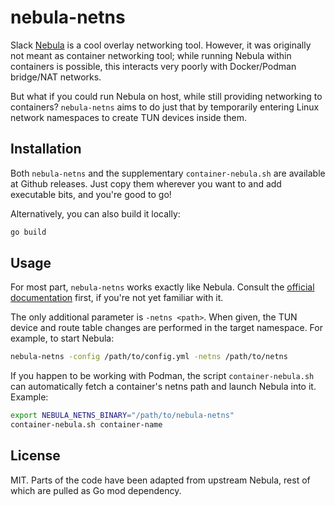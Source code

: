 # nebula-netns
Slack [Nebula](https://github.com/slackhq/nebula) is a cool overlay networking
tool. However, it was originally not meant as container networking tool;
while running Nebula within containers is possible, this interacts very
poorly with Docker/Podman bridge/NAT networks.

But what if you could run Nebula on host, while still providing networking to
containers? `nebula-netns` aims to do just that by temporarily entering Linux
network namespaces to create TUN devices inside them.

## Installation
Both `nebula-netns` and the supplementary `container-nebula.sh` are available
at Github releases. Just copy them wherever you want to and add executable bits,
and you're good to go!

Alternatively, you can also build it locally:
```sh
go build
```

## Usage
For most part, `nebula-netns` works exactly like Nebula. Consult the
[official documentation](https://nebula.defined.net/docs/) first, if you're
not yet familiar with it.

The only additional parameter is `-netns <path>`. When given, the TUN device and route
table changes are performed in the target namespace. For example, to start Nebula:

```sh
nebula-netns -config /path/to/config.yml -netns /path/to/netns
```

If you happen to be working with Podman, the script `container-nebula.sh` can
automatically fetch a container's netns path and launch Nebula into it. Example:

```sh
export NEBULA_NETNS_BINARY="/path/to/nebula-netns"
container-nebula.sh container-name
```

## License
MIT. Parts of the code have been adapted from upstream Nebula, rest of which
are pulled as Go mod dependency.